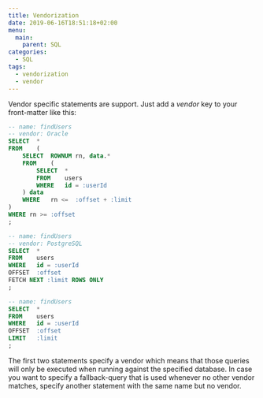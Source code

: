 ```yaml
---
title: Vendorization
date: 2019-06-16T18:51:18+02:00
menu:
  main:
    parent: SQL
categories:
  - SQL 
tags:
  - vendorization
  - vendor
---
```


Vendor specific statements are support. Just add a *vendor* key to your front-matter like this:

```sql
-- name: findUsers
-- vendor: Oracle
SELECT  *
FROM    (
    SELECT  ROWNUM rn, data.*
    FROM    (
        SELECT  *
        FROM    users
        WHERE   id = :userId
    ) data
    WHERE   rn <=  :offset + :limit
)
WHERE rn >= :offset
;

-- name: findUsers
-- vendor: PostgreSQL
SELECT  *
FROM    users
WHERE   id = :userId
OFFSET  :offset
FETCH NEXT :limit ROWS ONLY
;

-- name: findUsers
SELECT  *
FROM    users
WHERE   id = :userId
OFFSET  :offset
LIMIT   :limit
;
```

The first two statements specify a vendor which means that those queries will only be executed when running against the specified database. In case you want to specify a fallback-query that is used whenever no other vendor matches, specify another statement with the same name but no vendor.
